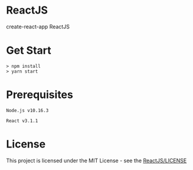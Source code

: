 # ReactJS
create-react-app ReactJS
# Get Start
    > npm install
    > yarn start
# Prerequisites
    Node.js v10.16.3
    
    React v3.1.1
# License
This project is licensed under the MIT License - see the [ReactJS/LICENSE](LICENSE)
